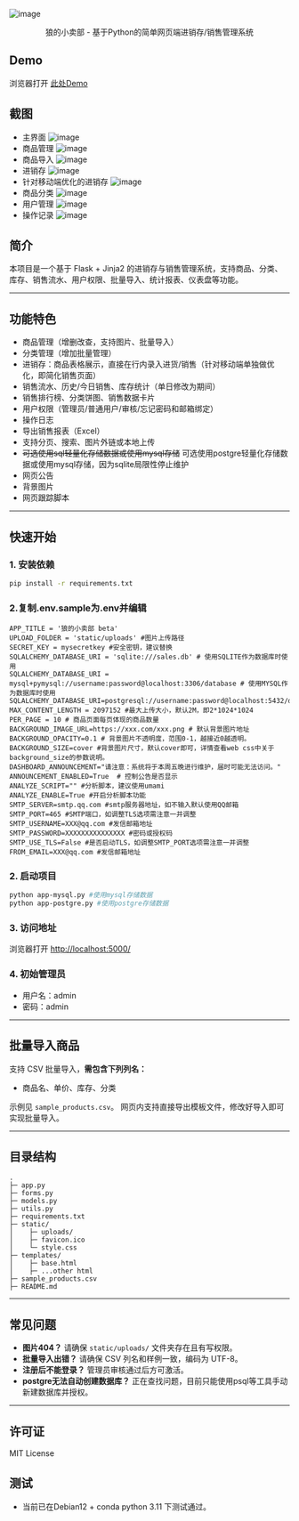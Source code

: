 ![image](https://github.com/tamakyi/simple-sales-system/blob/main/screenshot/wolf_sales.webp)
<p align="center"> 狼的小卖部 - 基于Python的简单网页端进销存/销售管理系统</p>


## Demo
浏览器打开 [此处Demo](http://lnmp-5000.337845818.best/)

## 截图
 - 主界面
![image](https://github.com/tamakyi/simple-sales-system/blob/main/screenshot/dashboard.png)
 - 商品管理
![image](https://github.com/tamakyi/simple-sales-system/blob/main/screenshot/products.png)
 - 商品导入
![image](https://github.com/tamakyi/simple-sales-system/blob/main/screenshot/products-import.png)
 - 进销存
![image](https://github.com/tamakyi/simple-sales-system/blob/main/screenshot/sales.png)
 - 针对移动端优化的进销存
![image](https://github.com/tamakyi/simple-sales-system/blob/main/screenshot/sales-simple.png)
 - 商品分类
![image](https://github.com/tamakyi/simple-sales-system/blob/main/screenshot/categories.png)
 - 用户管理
![image](https://github.com/tamakyi/simple-sales-system/blob/main/screenshot/users.png)
 - 操作记录
![image](https://github.com/tamakyi/simple-sales-system/blob/main/screenshot/logs.png)



## 简介

本项目是一个基于 Flask + Jinja2 的进销存与销售管理系统，支持商品、分类、库存、销售流水、用户权限、批量导入、统计报表、仪表盘等功能。

---

## 功能特色

- 商品管理（增删改查，支持图片、批量导入）
- 分类管理（增加批量管理）
- 进销存：商品表格展示，直接在行内录入进货/销售（针对移动端单独做优化，即简化销售页面）
- 销售流水、历史/今日销售、库存统计（单日修改为期间）
- 销售排行榜、分类饼图、销售数据卡片
- 用户权限（管理员/普通用户/审核/忘记密码和邮箱绑定）
- 操作日志
- 导出销售报表（Excel）
- 支持分页、搜索、图片外链或本地上传
- ~~可选使用sql轻量化存储数据或使用mysql存储~~ 可选使用postgre轻量化存储数据或使用mysql存储，因为sqlite局限性停止维护
- 网页公告
- 背景图片
- 网页跟踪脚本
---

## 快速开始

### 1. 安装依赖

```sh
pip install -r requirements.txt
```

### 2.复制.env.sample为.env并编辑
```
APP_TITLE = '狼的小卖部 beta'
UPLOAD_FOLDER = 'static/uploads' #图片上传路径
SECRET_KEY = mysecretkey #安全密钥，建议替换
SQLALCHEMY_DATABASE_URI = 'sqlite:///sales.db' # 使用SQLITE作为数据库时使用
SQLALCHEMY_DATABASE_URI = mysql+pymysql://username:password@localhost:3306/database # 使用MYSQL作为数据库时使用
SQLALCHEMY_DATABASE_URI=postgresql://username:password@localhost:5432/database
MAX_CONTENT_LENGTH = 2097152 #最大上传大小，默认2M，即2*1024*1024
PER_PAGE = 10 # 商品页面每页体现的商品数量
BACKGROUND_IMAGE_URL=https://xxx.com/xxx.png # 默认背景图片地址
BACKGROUND_OPACITY=0.1 # 背景图片不透明度，范围0-1，越接近0越透明。
BACKGROUND_SIZE=cover #背景图片尺寸，默认cover即可，详情查看web css中关于background_size的参数说明。
DASHBOARD_ANNOUNCEMENT="请注意：系统将于本周五晚进行维护，届时可能无法访问。"
ANNOUNCEMENT_ENABLED=True  # 控制公告是否显示
ANALYZE_SCRIPT="" #分析脚本，建议使用umami
ANALYZE_ENABLE=True #开启分析脚本功能
SMTP_SERVER=smtp.qq.com #smtp服务器地址，如不输入默认使用QQ邮箱
SMTP_PORT=465 #SMTP端口，如调整TLS选项需注意一并调整
SMTP_USERNAME=XXX@qq.com #发信邮箱地址
SMTP_PASSWORD=XXXXXXXXXXXXXXX #密码或授权码
SMTP_USE_TLS=False #是否启动TLS，如调整SMTP_PORT选项需注意一并调整
FROM_EMAIL=XXX@qq.com #发信邮箱地址
```

### 2. 启动项目

```sh
python app-mysql.py #使用mysql存储数据
python app-postgre.py #使用postgre存储数据
```

### 3. 访问地址

浏览器打开 [http://localhost:5000/](http://localhost:5000/)

### 4. 初始管理员

- 用户名：admin
- 密码：admin

---

## 批量导入商品

支持 CSV 批量导入，**需包含下列列名：**

- 商品名、单价、库存、分类

示例见 `sample_products.csv`。
网页内支持直接导出模板文件，修改好导入即可实现批量导入。

---

## 目录结构

```
.
├─ app.py
├─ forms.py
├─ models.py
├─ utils.py
├─ requirements.txt
├─ static/
│    ├─ uploads/
│    ├─ favicon.ico
│    └─ style.css
├─ templates/
│    ├─ base.html
│    ├─ ...other html
├─ sample_products.csv
├─ README.md
```

---

## 常见问题

- **图片404？** 请确保 `static/uploads/` 文件夹存在且有写权限。
- **批量导入出错？** 请确保 CSV 列名和样例一致，编码为 UTF-8。
- **注册后不能登录？** 管理员审核通过后方可激活。
- **postgre无法自动创建数据库？** 正在查找问题，目前只能使用psql等工具手动新建数据库并授权。

---

## 许可证

MIT License

## 测试

 - 当前已在Debian12 + conda python 3.11 下测试通过。
